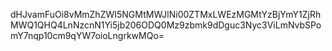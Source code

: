 dHJvamFuOi8vMmZhZWI5NGMtMWJlNi00ZTMxLWEzMGMtYzBjYmY1ZjRhMWQ1QHQ4LnNzcnN1Yi5jb206ODQ0Mz9zbmk9dDguc3Nyc3ViLmNvbSPomY7nqp10cm9qYW7oioLngrkwMQo=